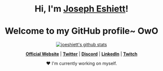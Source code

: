 <p align="center">
  <a href="https://www.edisonlee55.com"><img src="banner.png" alt=""></a>
</p>

<h1 align="center">Hi, I'm <a href="https://www.edisonlee55.com">Joseph Eshiett</a>!</h1>
<h1 align="center">Welcome to my GitHub profile~ OwO</h1>

<p align="center">
  <a href="https://github.com/joeshiett"><img src="https://github-readme-stats.vercel.app/api?username=joeshiett&hide_border=true&show_icons=true" alt="joeshiett's github stats"></a>
</p>

<p align="center">
  <strong><a href="https://www.edisonlee55.com">Official Website</a></strong> |
  <strong><a href="https://twitter.com/edisonlee55">Twitter</a></strong> |
  <strong><a href="https://discord.gg/nYXzaUS">Discord</a></strong> |
  <strong><a href="https://www.linkedin.com/in/edisonlee55">LinkedIn</a></strong> |
  <strong><a href="https://www.twitch.tv/edisonlee55">Twitch</a></strong>
</p>

<p align="center">❤ I'm currently working on myself.</p>

<!--
**edisonlee55/edisonlee55** is a ✨ _special_ ✨ repository because its `README.md` (this file) appears on your GitHub profile.

Here are some ideas to get you started:

- 🔭 I’m currently working on ...
- 🌱 I’m currently learning ...
- 👯 I’m looking to collaborate on ...
- 🤔 I’m looking for help with ...
- 💬 Ask me about ...
- 📫 How to reach me: ...
- 😄 Pronouns: ...
- ⚡ Fun fact: ...
-->
